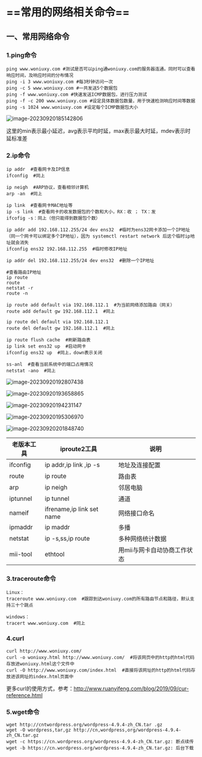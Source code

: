 # ==常用的网络相关命令==

## 一、常用网络命令

### 1.ping命令

```
ping www.woniuxy.com #测试是否可以ping通woniuxy.com的服务器连通。同时可以查看响应时间，及响应时间的分布情况
ping -i 3 www.woniuxy.com #每3秒钟访问一次
ping -c 5 www.woniuxy.com #一共发送5个数据包
ping -f www.woniuxy.com #快速发送ICMP数据包，进行压力测试
ping -f -c 200 www.woniuxy.com #设定具体数据包数量，用于快速检测响应时间等数据
ping -s 1024 www.woniuxy.com #设定每个ICMP数据包大小 
```

![image-20230920185142806](https://gitee.com/ymq_typroa/typroa/raw/main/image-20230920185142806.png)

这里的min表示最小延迟，avg表示平均时延，max表示最大时延，mdev表示时延标准差

### 2.ip命令

```
ip addr  #查看网卡及IP信息
ifconfig  #同上

ip neigh  #ARP协议，查看相邻计算机
arp -an  #同上

ip link  #查看网卡MAC地址等
ip -s link  #查看网卡的收发数据包的个数和大小，RX：收 ； TX：发
ifcofig -s：同上（但只能得到数据包个数）

ip addr add 192.168.112.255/24 dev ens32  #临时为ens32网卡添加一个IP地址（同一个网卡可以绑定多个IP地址），因为 systemctl restart network 后这个临时ip地址就会消失
ifconfig ens32 192.168.112.255  #临时修改IP地址

ip addr del 192.168.112.255/24 dev ens32  #删除一个IP地址

#查看路由IP地址
ip route  
route 
netstat -r
route -n

ip route add default via 192.168.112.1  #为当前网络添加路由（网关）
route add default gw 192.168.112.1  #同上

ip route del default via 192.168.112.1
route del default gw 192.168.112.1  #同上

ip route flush cache  #刷新路由表
ip link set ens32 up  #启动网卡
ifconfig ens32 up  #同上，down表示关闭

ss-anl  #查看当前系统中的端口占用情况
netstat -ano  #同上
```

![image-20230920192807438](https://gitee.com/ymq_typroa/typroa/raw/main/image-20230920192807438.png)

![image-20230920193658865](https://gitee.com/ymq_typroa/typroa/raw/main/image-20230920193658865.png)

![image-20230920194231147](https://gitee.com/ymq_typroa/typroa/raw/main/image-20230920194231147.png)

![image-20230920195306970](https://gitee.com/ymq_typroa/typroa/raw/main/image-20230920195306970.png)

![image-20230920201848740](https://gitee.com/ymq_typroa/typroa/raw/main/image-20230920201848740.png)

| 老版本工具 | iproute2工具              | 说明                        |
| ---------- | ------------------------- | --------------------------- |
| ifconfig   | ip addr,ip link ,ip -s    | 地址及连接配置              |
| route      | ip route                  | 路由表                      |
| arp        | ip neigh                  | 邻居电脑                    |
| iptunnel   | ip tunnel                 | 通道                        |
| nameif     | ifrename,ip link set name | 网络接口命名                |
| ipmaddr    | ip maddr                  | 多播                        |
| netstat    | ip -s,ss,ip route         | 多种网络统计数据            |
| mii-tool   | ethtool                   | 用mii与网卡自动协商工作状态 |

### 3.traceroute命令

```
Linux：
traceroute www.woniuxy.com  #跟踪到达woniuxy.com的所有路由节点和路径，默认支持三十个跳点

windows：
tracert www.woniuxy.com  #同上
```

### 4.curl

```
curl http://www.woniuxy.com/
curl -o woniuxy.html http://www.woniuxy.com/  #将该网页中的http的html代码存放进woniuxy.html这个文件中
curl -O http://www.woniuxy.com/index.html  #直接将该网址的http的html代码存放进该网址的index.html页面中
```

更多curl的使用方式，参考：http://www.ruanyifeng.com/blog/2019/09/cur-reference.html

### 5.wget命令

```
wget http://cntwordpress.org/wordpress-4.9.4-zh_CN.tar .gz
wget -O wordpress,tar,gz http://cn,wordpress,org/wordpress-4.9.4-zh_CN.tar.gz
wget -c https://cn.wordpress.org/wordpress-4.9.4-zh_CN.tar.gz: 断点续传
wget -b https://cn.wordpress.org/wordpress-4.9.4-zh_CN.tar.gz: 后台下载
```

